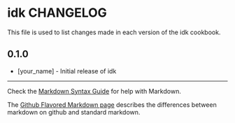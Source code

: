 idk CHANGELOG
=============

This file is used to list changes made in each version of the idk cookbook.

0.1.0
-----
- [your_name] - Initial release of idk

- - -
Check the [Markdown Syntax Guide](http://daringfireball.net/projects/markdown/syntax) for help with Markdown.

The [Github Flavored Markdown page](http://github.github.com/github-flavored-markdown/) describes the differences between markdown on github and standard markdown.
